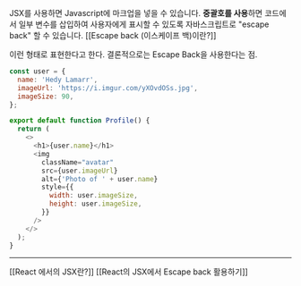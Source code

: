 JSX를 사용하면 Javascript에 마크업을 넣을 수 있습니다. **중괄호를 사용**하면 코드에서 일부 변수를 삽입하여 사용자에게 표시할 수 있도록 자바스크립트로 "escape back" 할 수 있습니다.  [[Escape back (이스케이프 백)이란?]]

이런 형태로 표현한다고 한다.
결론적으로는 Escape Back을 사용한다는 점.

```js
const user = {
  name: 'Hedy Lamarr',
  imageUrl: 'https://i.imgur.com/yXOvdOSs.jpg',
  imageSize: 90,
};

export default function Profile() {
  return (
    <>
      <h1>{user.name}</h1>
      <img
        className="avatar"
        src={user.imageUrl}
        alt={'Photo of ' + user.name}
        style={{
          width: user.imageSize,
          height: user.imageSize,
        }}
      />
    </>
  );
}
```


---

[[React 에서의 JSX란?]]
[[React의 JSX에서 Escape back 활용하기]]
